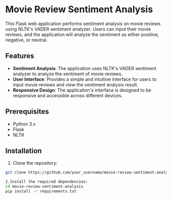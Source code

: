 
# Movie Review Sentiment Analysis

This Flask web application performs sentiment analysis on movie reviews using NLTK's VADER sentiment analyzer. Users can input their movie reviews, and the application will analyze the sentiment as either positive, negative, or neutral.

## Features

- **Sentiment Analysis**: The application uses NLTK's VADER sentiment analyzer to analyze the sentiment of movie reviews.
- **User Interface**: Provides a simple and intuitive interface for users to input movie reviews and view the sentiment analysis result.
- **Responsive Design**: The application's interface is designed to be responsive and accessible across different devices.

## Prerequisites

- Python 3.x
- Flask
- NLTK

## Installation

1. Clone the repository:

```bash
git clone https://github.com/your_username/movie-review-sentiment-analysis.git

2.Install the required dependencies:
cd movie-review-sentiment-analysis
pip install -r requirements.txt




